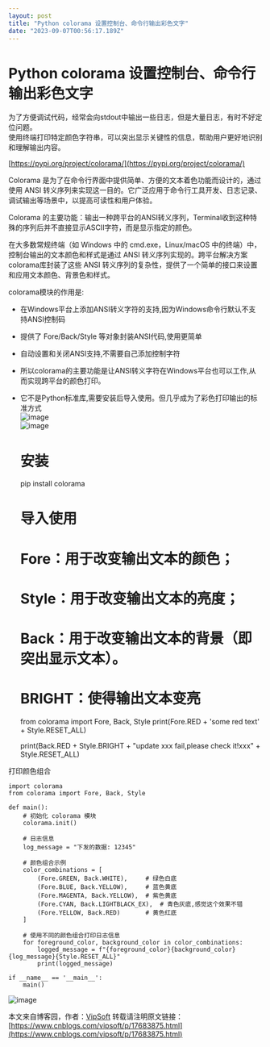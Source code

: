 ```yaml
---
layout: post
title: "Python colorama 设置控制台、命令行输出彩色文字"
date: "2023-09-07T00:56:17.189Z"
---
```

Python colorama 设置控制台、命令行输出彩色文字
===============================

为了方便调试代码，经常会向stdout中输出一些日志，但是大量日志，有时不好定位问题。  
使用终端打印特定颜色字符串，可以突出显示关键性的信息，帮助用户更好地识别和理解输出内容。

[https://pypi.org/project/colorama/](https://pypi.org/project/colorama/)

Colorama 是为了在命令行界面中提供简单、方便的文本着色功能而设计的，通过使用 ANSI 转义序列来实现这一目的。它广泛应用于命令行工具开发、日志记录、调试输出等场景中，以提高可读性和用户体验。

Colorama 的主要功能：输出一种跨平台的ANSI转义序列，Terminal收到这种特殊的序列后并不直接显示ASCII字符，而是显示指定的颜色。

在大多数常规终端（如 Windows 中的 cmd.exe，Linux/macOS 中的终端）中，控制台输出的文本颜色和样式是通过 ANSI 转义序列实现的。跨平台解决方案colorama库封装了这些 ANSI 转义序列的复杂性，提供了一个简单的接口来设置和应用文本颜色、背景色和样式。

colorama模块的作用是:

*   在Windows平台上添加ANSI转义字符的支持,因为Windows命令行默认不支持ANSI控制码
*   提供了 Fore/Back/Style 等对象封装ANSI代码,使用更简单
*   自动设置和关闭ANSI支持,不需要自己添加控制字符
*   所以colorama的主要功能是让ANSI转义字符在Windows平台也可以工作,从而实现跨平台的颜色打印。
*   它不是Python标准库,需要安装后导入使用。但几乎成为了彩色打印输出的标准方式  
    ![image](https://img2023.cnblogs.com/blog/80824/202309/80824-20230907081958486-683653702.png)  
    ![image](https://img2023.cnblogs.com/blog/80824/202309/80824-20230907082005412-502090142.png)

    # 安装
    pip install colorama
    
    # 导入使用
    # Fore：用于改变输出文本的颜色；
    # Style：用于改变输出文本的亮度；
    # Back：用于改变输出文本的背景（即突出显示文本）。
    # BRIGHT：使得输出文本变亮
    from colorama import Fore, Back, Style
    print(Fore.RED + 'some red text' + Style.RESET_ALL)
    
    print(Back.RED + Style.BRIGHT + "update xxx fail,please check it!xxx" + Style.RESET_ALL)
    
    

打印颜色组合

    import colorama
    from colorama import Fore, Back, Style
    
    def main():
        # 初始化 colorama 模块
        colorama.init()
    
        # 日志信息
        log_message = "下发的数据: 12345"
    
        # 颜色组合示例
        color_combinations = [
            (Fore.GREEN, Back.WHITE),     # 绿色白底
            (Fore.BLUE, Back.YELLOW),     # 蓝色黄底
            (Fore.MAGENTA, Back.YELLOW),  # 紫色黄底
            (Fore.CYAN, Back.LIGHTBLACK_EX),  # 青色灰底,感觉这个效果不错
            (Fore.YELLOW, Back.RED)       # 黄色红底
        ]
    
        # 使用不同的颜色组合打印日志信息
        for foreground_color, background_color in color_combinations:
            logged_message = f"{foreground_color}{background_color}{log_message}{Style.RESET_ALL}"
            print(logged_message)
    
    if __name__ == '__main__':
        main()
    

![image](https://img2023.cnblogs.com/blog/80824/202309/80824-20230907081132752-303369109.png)

本文来自博客园，作者：[VipSoft](https://www.cnblogs.com/vipsoft/) 转载请注明原文链接：[https://www.cnblogs.com/vipsoft/p/17683875.html](https://www.cnblogs.com/vipsoft/p/17683875.html)